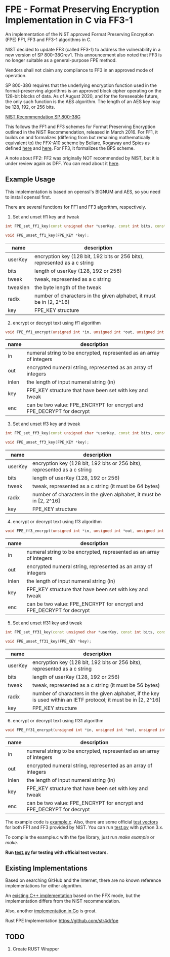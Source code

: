 # FPE - Format Preserving Encryption Implementation in C via FF3-1


An implementation of the NIST approved Format Preserving Encryption (FPE) FF1, FF3  and FF3-1 algorithms in C.

NIST decided to update FF3 (called FF3-1) to address the vulnerability in a new version of SP 800-38Grev1. This announcement also noted that FF3 is no longer suitable as a general-purpose FPE method.

Vendors shall not claim any compliance to FF3 in an approved mode of operation.

SP 800-38G requires that the underlying encryption function used in the format-preserving algorithms is
an approved block cipher operating on the 128-bit blocks of data. As of August 2020, and for the
foreseeable future, the only such function is the AES algorithm. The length of an AES key may be 128, 192, or 256 bits.


[NIST Recommendation SP 800-38G](http://nvlpubs.nist.gov/nistpubs/SpecialPublications/NIST.SP.800-38G.pdf)

This follows the FF1 and FF3 schemes for Format Preserving Encryption outlined in the NIST Recommendation, released in March 2016. For FF1, it builds on and formalizes (differing from but remaining mathematically equivalent to) the FFX-A10 scheme by Bellare, Rogaway and Spies as defined [here](http://csrc.nist.gov/groups/ST/toolkit/BCM/documents/proposedmodes/ffx/ffx-spec.pdf) and [here](http://csrc.nist.gov/groups/ST/toolkit/BCM/documents/proposedmodes/ffx/ffx-spec2.pdf). For FF3, it formalizes the BPS scheme.

A note about FF2: FF2 was originally NOT recommended by NIST, but it is under review again as DFF. You can read about it [here](http://csrc.nist.gov/groups/ST/toolkit/BCM/documents/proposedmodes/dff/dff-ff2-fpe-scheme-update.pdf).

## Example Usage

This implementation is based on openssl's BIGNUM and AES, so you need to install openssl first.

There are several functions for FF1 and FF3 algorithm, respectively.

1. Set and unset ff1 key and tweak

```c++
int FPE_set_ff1_key(const unsigned char *userKey, const int bits, const unsigned char *tweak, const unsigned int tweaklen, const int radix, FPE_KEY *key);

void FPE_unset_ff1_key(FPE_KEY *key);
```

| name     | description                              |
| -------- | ---------------------------------------- |
| userKey  | encryption key (128 bit, 192 bits or 256 bits), represented as a c string |
| bits     | length of userKey (128, 192 or 256)      |
| tweak    | tweak, represented as a c string         |
| tweaklen | the byte length of the tweak             |
| radix    | number of characters in the given alphabet, it must be in [2, 2^16] |
| key      | FPE_KEY structure                        |

2. encrypt or decrypt text using ff1 algorithm

```c++
void FPE_ff1_encrypt(unsigned int *in, unsigned int *out, unsigned int inlen, FPE_KEY *key, const int enc)
```

| name  | description                              |
| ----- | ---------------------------------------- |
| in    | numeral string to be encrypted, represented as an array of integers |
| out   | encrypted numeral string, represented as an array of integers |
| inlen | the length of input numeral string (in)  |
| key   | FPE_KEY structure that have been set with key and tweak |
| enc   | can be two value: FPE_ENCRYPT for encrypt and FPE_DECRYPT for decrypt |

3. Set and unset ff3 key and tweak

```c++
int FPE_set_ff3_key(const unsigned char *userKey, const int bits, const unsigned char *tweak, const unsigned int radix, FPE_KEY *key);

void FPE_unset_ff3_key(FPE_KEY *key);
```

| name    | description                              |
| ------- | ---------------------------------------- |
| userKey | encryption key (128 bit, 192 bits or 256 bits), represented as a c string |
| bits    | length of userKey (128, 192 or 256)      |
| tweak   | tweak, represented as a c string (it must be 64 bytes) |
| radix   | number of characters in the given alphabet, it must be in [2, 2^16] |
| key     | FPE_KEY structure                        |

4. encrypt or decrypt text using ff3 algorithm

```c++
void FPE_ff3_encrypt(unsigned int *in, unsigned int *out, unsigned int inlen, FPE_KEY *key, const int enc);
```

| name  | description                              |
| ----- | ---------------------------------------- |
| in    | numeral string to be encrypted, represented as an array of integers |
| out   | encrypted numeral string, represented as an array of integers |
| inlen | the length of input numeral string (in)  |
| key   | FPE_KEY structure that have been set with key and tweak |
| enc   | can be two value: FPE_ENCRYPT for encrypt and FPE_DECRYPT for decrypt |


5. Set and unset ff31 key and tweak

```c++
int FPE_set_ff31_key(const unsigned char *userKey, const int bits, const unsigned char *tweak, const unsigned int radix, FPE_KEY *key);

void FPE_unset_ff31_key(FPE_KEY *key);
```

| name    | description                              |
| ------- | ---------------------------------------- |
| userKey | encryption key (128 bit, 192 bits or 256 bits), represented as a c string |
| bits    | length of userKey (128, 192 or 256)      |
| tweak   | tweak, represented as a c string (it must be 56 bytes) |
| radix   | number of characters in the given alphabet,  if the key is used within an IETF protocol; it must be in [2, 2^16] |
| key     | FPE_KEY structure                        |

6. encrypt or decrypt text using ff31 algorithm

```c++
void FPE_ff31_encrypt(unsigned int *in, unsigned int *out, unsigned int inlen, FPE_KEY *key, const int enc);
```

| name  | description                              |
| ----- | ---------------------------------------- |
| in    | numeral string to be encrypted, represented as an array of integers |
| out   | encrypted numeral string, represented as an array of integers |
| inlen | the length of input numeral string (in)  |
| key   | FPE_KEY structure that have been set with key and tweak |
| enc   | can be two value: FPE_ENCRYPT for encrypt and FPE_DECRYPT for decrypt |


The example code is [example.c](https://github.com/0NG/Format-Preserving-Encryption/blob/master/example.c). Also, there are some official [test vectors](http://csrc.nist.gov/groups/ST/toolkit/examples.html) for both FF1 and FF3 provided by NIST. You can run [test.py](https://github.com/0NG/Format-Preserving-Encryption/blob/master/test.py) with python 3.x.

To compile the example.c with the fpe library, just run *make example* or *make*.

**Run [test.py](https://github.com/0NG/Format-Preserving-Encryption/blob/master/test.py) for testing with official test vectors.**

## Existing Implementations

Based on searching GitHub and the Internet, there are no known reference implementations for either algorithm.

An [existing C++ implementation](https://github.com/randombit/botan/tree/753b4c2d5301574d3c9390b79aa275a49809e6c8/src/lib/misc/fpe_fe1) based on the FFX mode, but the implementation differs from the NIST recommendation. 

Also, another [implementation in Go](https://github.com/capitalone/fpe) is great. 

Rust FPE Implementation  https://github.com/str4d/fpe

## TODO

1. Create RUST Wrapper

